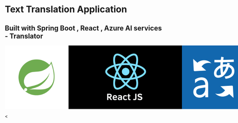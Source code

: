 <h1>Text Translation Application</h1>
<h2>Built with Spring Boot , React , Azure AI services - Translator</h2>
<div style="display: flex; justify-content: space-between; align-items: center;">
 <img src="images/springlogo.png" width="200" height="200" alt="Spring Logo" align="left" />
 <img src="images/react.png" width="400" height="200" alt="React Logo" align="center"/>
 <img src="images/AzureTranslator.png" width="200" height="200" alt="Azure Translator Logo" align="right" />
</div>

<

